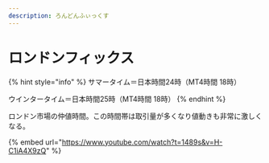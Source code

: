 ```yaml
---
description: ろんどんふぃっくす
---
```


# ロンドンフィックス

{% hint style="info" %}
サマータイム＝日本時間24時（MT4時間 18時）

ウインタータイム＝日本時間25時（MT4時間 18時）
{% endhint %}

ロンドン市場の仲値時間。この時間帯は取引量が多くなり値動きも非常に激しくなる。



{% embed url="https://www.youtube.com/watch?t=1489s&v=H-C1iA4X9zQ" %}
